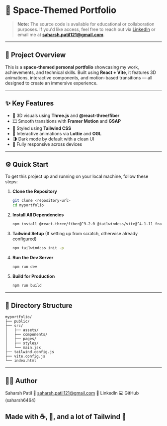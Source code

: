 # 🌌 Space-Themed Portfolio

> **Note:**
> The source code is available for educational or collaboration purposes.
> If you'd like access, feel free to reach out via [LinkedIn](https://www.linkedin.com/in/saharsh-patil-254981293) or email me at **saharsh.patil121@gmail.com**.

---

## 🚀 Project Overview

This is a **space-themed personal portfolio** showcasing my work, achievements, and technical skills. Built using **React + Vite**, it features 3D animations, interactive components, and motion-based transitions — all designed to create an immersive experience.

---

## ✨ Key Features

-   🌌 3D visuals using **Three.js** and **@react-three/fiber**
-   🎞️ Smooth transitions with **Framer Motion** and **GSAP**
-   🎨 Styled using **Tailwind CSS**
-   🔁 Interactive animations via **Lottie** and **OGL**
-   🌗 Dark mode by default with a clean UI
-   📱 Fully responsive across devices

---

## ⚙️ Quick Start

To get this project up and running on your local machine, follow these steps:

1.  **Clone the Repository**

    ```bash
    git clone <repository-url>
    cd myportfolio
    ```

2.  **Install All Dependencies**

    ```bash
    npm install @react-three/fiber@^9.2.0 @tailwindcss/vite@^4.1.11 framer-motion@^12.23.0 gsap@^3.13.0 lottie-react@^2.4.1 ogl@^1.0.11 postprocessing@^6.37.5 react@^19.1.0 react-dom@^19.1.0 react-icons@^5.5.0 tailwindcss@^4.1.11 three@^0.178.0 @eslint/js@^9.29.0 @types/react@^19.1.8 @types/react-dom@^19.1.6 @vitejs/plugin-react@^4.5.2 eslint@^9.29.0 eslint-plugin-react-hooks@^5.2.0 eslint-plugin-react-refresh@^0.4.20 globals@^16.2.0 vite@^7.0.0 --force
    ```

3.  **Tailwind Setup** (If setting up from scratch, otherwise already configured)

    ```bash
    npx tailwindcss init -p
    ```

4.  **Run the Dev Server**

    ```bash
    npm run dev
    ```

5.  **Build for Production**

    ```bash
    npm run build
    ```

---

## 📁 Directory Structure

```arduino
myportfolio/
├── public/
├── src/
│   ├── assets/
│   ├── components/
│   ├── pages/
│   ├── styles/
│   └── main.jsx
├── tailwind.config.js
├── vite.config.js
└── index.html
```
---
## 👨‍💻 Author
Saharsh Patil
📧 saharsh.patil121@gmail.com
🔗 LinkedIn 
💻 GitHub (saharsh6464)

Made with ☕, 🚀, and a lot of Tailwind 💫
---
